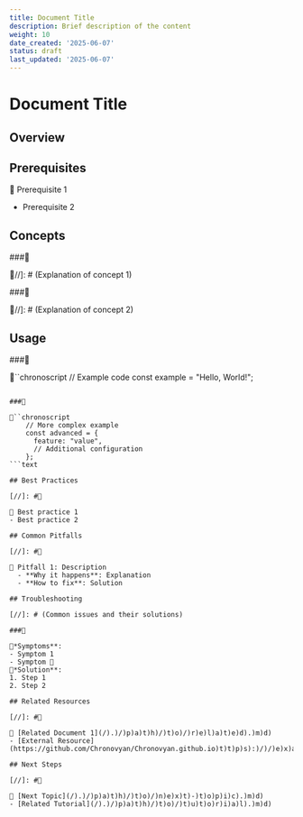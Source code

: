 ```yaml
---
title: Document Title
description: Brief description of the content
weight: 10
date_created: '2025-06-07'
status: draft
last_updated: '2025-06-07'
---
```


# Document Title

[//]: # (Start with a brief, 1-2 sentence overview of what this document covers.)

## Overview

[//]: # (Provide a high-level explanation of the concept, feature, or process.)

## Prerequisites

[//]: #

 Prerequisite 1
- Prerequisite 2

## Concepts

[//]: # (Explain key concepts the reader needs to understand)

###

//]: # (Explanation of concept 1)

###

//]: # (Explanation of concept 2)

## Usage

[//]: # (Provide examples and common patterns)

###

``chronoscript
    // Example code
    const example = "Hello, World!";
```text

###

``chronoscript
    // More complex example
    const advanced = {
      feature: "value",
      // Additional configuration
    };
```text

## Best Practices

[//]: #

 Best practice 1
- Best practice 2

## Common Pitfalls

[//]: #

 Pitfall 1: Description
  - **Why it happens**: Explanation
  - **How to fix**: Solution

## Troubleshooting

[//]: # (Common issues and their solutions)

###

*Symptoms**:
- Symptom 1
- Symptom 
*Solution**:
1. Step 1
2. Step 2

## Related Resources

[//]: #

 [Related Document 1](/).)/)p)a)t)h)/)t)o)/)r)e)l)a)t)e)d).)m)d)
- [External Resource](https://github.com/Chronovyan/Chronovyan.github.io)t)t)p)s):)/)/)e)x)a)m)p)l)e).)c)o)m)

## Next Steps

[//]: #

 [Next Topic](/).)/)p)a)t)h)/)t)o)/)n)e)x)t)-)t)o)p)i)c).)m)d)
- [Related Tutorial](/).)/)p)a)t)h)/)t)o)/)t)u)t)o)r)i)a)l).)m)d)
